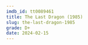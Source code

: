 ```yaml
---
imdb_id: tt0089461
title: The Last Dragon (1985)
slug: the-last-dragon-1985
grade: D+
date: 2024-02-15
---
```


